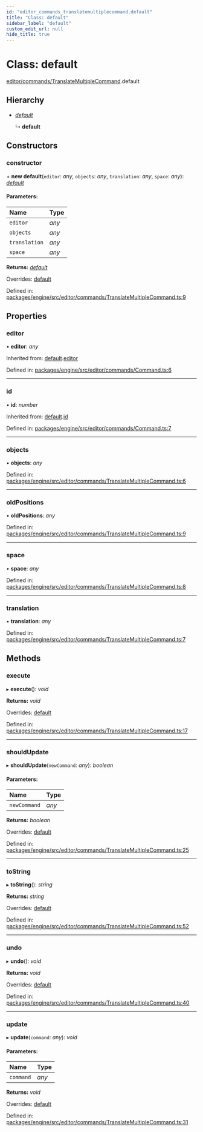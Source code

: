 ```yaml
---
id: "editor_commands_translatemultiplecommand.default"
title: "Class: default"
sidebar_label: "default"
custom_edit_url: null
hide_title: true
---
```


# Class: default

[editor/commands/TranslateMultipleCommand](../modules/editor_commands_translatemultiplecommand.md).default

## Hierarchy

* [*default*](editor_commands_command.default.md)

  ↳ **default**

## Constructors

### constructor

\+ **new default**(`editor`: *any*, `objects`: *any*, `translation`: *any*, `space`: *any*): [*default*](editor_commands_translatemultiplecommand.default.md)

#### Parameters:

Name | Type |
:------ | :------ |
`editor` | *any* |
`objects` | *any* |
`translation` | *any* |
`space` | *any* |

**Returns:** [*default*](editor_commands_translatemultiplecommand.default.md)

Overrides: [default](editor_commands_command.default.md)

Defined in: [packages/engine/src/editor/commands/TranslateMultipleCommand.ts:9](https://github.com/xr3ngine/xr3ngine/blob/716a06460/packages/engine/src/editor/commands/TranslateMultipleCommand.ts#L9)

## Properties

### editor

• **editor**: *any*

Inherited from: [default](editor_commands_command.default.md).[editor](editor_commands_command.default.md#editor)

Defined in: [packages/engine/src/editor/commands/Command.ts:6](https://github.com/xr3ngine/xr3ngine/blob/716a06460/packages/engine/src/editor/commands/Command.ts#L6)

___

### id

• **id**: *number*

Inherited from: [default](editor_commands_command.default.md).[id](editor_commands_command.default.md#id)

Defined in: [packages/engine/src/editor/commands/Command.ts:7](https://github.com/xr3ngine/xr3ngine/blob/716a06460/packages/engine/src/editor/commands/Command.ts#L7)

___

### objects

• **objects**: *any*

Defined in: [packages/engine/src/editor/commands/TranslateMultipleCommand.ts:6](https://github.com/xr3ngine/xr3ngine/blob/716a06460/packages/engine/src/editor/commands/TranslateMultipleCommand.ts#L6)

___

### oldPositions

• **oldPositions**: *any*

Defined in: [packages/engine/src/editor/commands/TranslateMultipleCommand.ts:9](https://github.com/xr3ngine/xr3ngine/blob/716a06460/packages/engine/src/editor/commands/TranslateMultipleCommand.ts#L9)

___

### space

• **space**: *any*

Defined in: [packages/engine/src/editor/commands/TranslateMultipleCommand.ts:8](https://github.com/xr3ngine/xr3ngine/blob/716a06460/packages/engine/src/editor/commands/TranslateMultipleCommand.ts#L8)

___

### translation

• **translation**: *any*

Defined in: [packages/engine/src/editor/commands/TranslateMultipleCommand.ts:7](https://github.com/xr3ngine/xr3ngine/blob/716a06460/packages/engine/src/editor/commands/TranslateMultipleCommand.ts#L7)

## Methods

### execute

▸ **execute**(): *void*

**Returns:** *void*

Overrides: [default](editor_commands_command.default.md)

Defined in: [packages/engine/src/editor/commands/TranslateMultipleCommand.ts:17](https://github.com/xr3ngine/xr3ngine/blob/716a06460/packages/engine/src/editor/commands/TranslateMultipleCommand.ts#L17)

___

### shouldUpdate

▸ **shouldUpdate**(`newCommand`: *any*): *boolean*

#### Parameters:

Name | Type |
:------ | :------ |
`newCommand` | *any* |

**Returns:** *boolean*

Overrides: [default](editor_commands_command.default.md)

Defined in: [packages/engine/src/editor/commands/TranslateMultipleCommand.ts:25](https://github.com/xr3ngine/xr3ngine/blob/716a06460/packages/engine/src/editor/commands/TranslateMultipleCommand.ts#L25)

___

### toString

▸ **toString**(): *string*

**Returns:** *string*

Overrides: [default](editor_commands_command.default.md)

Defined in: [packages/engine/src/editor/commands/TranslateMultipleCommand.ts:52](https://github.com/xr3ngine/xr3ngine/blob/716a06460/packages/engine/src/editor/commands/TranslateMultipleCommand.ts#L52)

___

### undo

▸ **undo**(): *void*

**Returns:** *void*

Overrides: [default](editor_commands_command.default.md)

Defined in: [packages/engine/src/editor/commands/TranslateMultipleCommand.ts:40](https://github.com/xr3ngine/xr3ngine/blob/716a06460/packages/engine/src/editor/commands/TranslateMultipleCommand.ts#L40)

___

### update

▸ **update**(`command`: *any*): *void*

#### Parameters:

Name | Type |
:------ | :------ |
`command` | *any* |

**Returns:** *void*

Overrides: [default](editor_commands_command.default.md)

Defined in: [packages/engine/src/editor/commands/TranslateMultipleCommand.ts:31](https://github.com/xr3ngine/xr3ngine/blob/716a06460/packages/engine/src/editor/commands/TranslateMultipleCommand.ts#L31)
